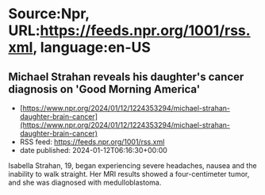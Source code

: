 # Source:Npr, URL:https://feeds.npr.org/1001/rss.xml, language:en-US

## Michael Strahan reveals his daughter's cancer diagnosis on 'Good Morning America'
 - [https://www.npr.org/2024/01/12/1224353294/michael-strahan-daughter-brain-cancer](https://www.npr.org/2024/01/12/1224353294/michael-strahan-daughter-brain-cancer)
 - RSS feed: https://feeds.npr.org/1001/rss.xml
 - date published: 2024-01-12T06:16:30+00:00

Isabella Strahan, 19, began experiencing severe headaches, nausea and the inability to walk straight. Her MRI results showed a four-centimeter tumor, and she was diagnosed with medulloblastoma.

